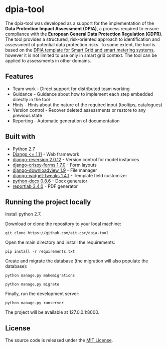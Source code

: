 # dpia-tool
The dpia-tool was developed as a support for the implementation of the **Data Protection Impact Assessment (DPIA)**, 
a process required to ensure compliance with the **European General Data Protection Regulation (GDPR)**. 
The tool provides a structured, risk-oriented approach to identification and assessment of potential data protection risks. 
To some extent, the tool is based on the [DPIA template for Smart Grid and smart metering systems](https://ec.europa.eu/energy/sites/ener/files/documents/2014_dpia_smart_grids_forces.pdf), 
however it is not limited to use only in smart grid context. 
The tool can be applied to assessments in other domains.

## Features
- Team work - Direct support for distributed team working
- Guidance - Guidance about how to implement each step embedded directly in the tool
- Hints - Hints about the nature of the required input (tooltips, catalogues)
- Version control - Recover deleted assessments or restore to any previous state
- Reporting - Automatic generation of documentation

## Built with
- Python 2.7
- [Django <= 1.11](https://www.djangoproject.com) - Web framework
- [django-reversion 2.0.12](https://github.com/etianen/django-reversion) - Version control for model instances
- [django-crispy-forms 1.7.0](https://github.com/django-crispy-forms/django-crispy-forms) - Form layouts
- [django-downloadview 1.9](https://github.com/benoitbryon/django-downloadview) - File manager
- [django-widget-tweaks 1.4.1](https://github.com/jazzband/django-widget-tweaks) - Template field customizer
- [python-docx 0.8.6](http://python-docx.readthedocs.io/en/latest/index.html) - Docx generator
- [reportlab 3.4.0](https://docs.djangoproject.com/en/2.0/howto/outputting-pdf/) - PDF generator

## Running the project locally

Install python 2.7.

Download or clone the repository to your local machine:

`git clone https://github.com/ait-csr/dpia-tool`

Open the main directory and install the requirements:

`pip install -r requirements.txt`

Create and migrate the database (the migration will also populate the database):

`python manage.py makemigrations`

`python manage.py migrate`

Finally, run the development server:

`python manage.py runserver`

The project will be available at 127.0.0.1:8000.

## License
The source code is released under the [MIT License](LICENSE).
